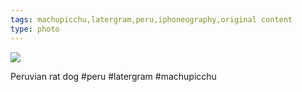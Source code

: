 ```yaml
---
tags: machupicchu,latergram,peru,iphoneography,original content
type: photo
---
```

<img src="http://25.media.tumblr.com/45d42f27eac04dbff925a7fa64e8eb8f/tumblr_mre9yyOCsj1rdkc0do1_1280.jpg" />

Peruvian rat dog #peru #latergram #machupicchu
